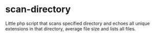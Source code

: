 # scan-directory
Little php script that scans specified directory and echoes all unique extensions in that directory, average file size and lists all files.
